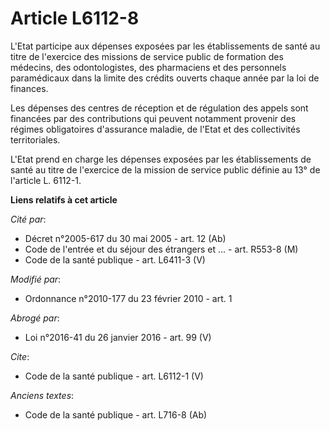 # Article L6112-8

L'Etat participe aux dépenses exposées par les établissements de santé au titre de l'exercice des missions de service public
de formation des médecins, des odontologistes, des pharmaciens et des personnels paramédicaux dans la limite des crédits
ouverts chaque année par la loi de finances. 

Les dépenses des centres de réception et de régulation des appels sont financées par des contributions qui peuvent notamment
provenir des régimes obligatoires d'assurance maladie, de l'Etat et des collectivités territoriales. 

L'Etat prend en charge les dépenses exposées par les établissements de santé au titre de l'exercice de la mission de service
public définie au 13° de l'article L. 6112-1.

**Liens relatifs à cet article**

_Cité par_:

  - Décret n°2005-617 du 30 mai 2005 - art. 12 (Ab)
  - Code de l'entrée et du séjour des étrangers et ... - art. R553-8 (M)
  - Code de la santé publique - art. L6411-3 (V)

_Modifié par_:

  - Ordonnance n°2010-177 du 23 février 2010 - art. 1

_Abrogé par_:

  - Loi n°2016-41 du 26 janvier 2016 - art. 99 (V)

_Cite_:

  - Code de la santé publique - art. L6112-1 (V)

_Anciens textes_:

  - Code de la santé publique - art. L716-8 (Ab)
